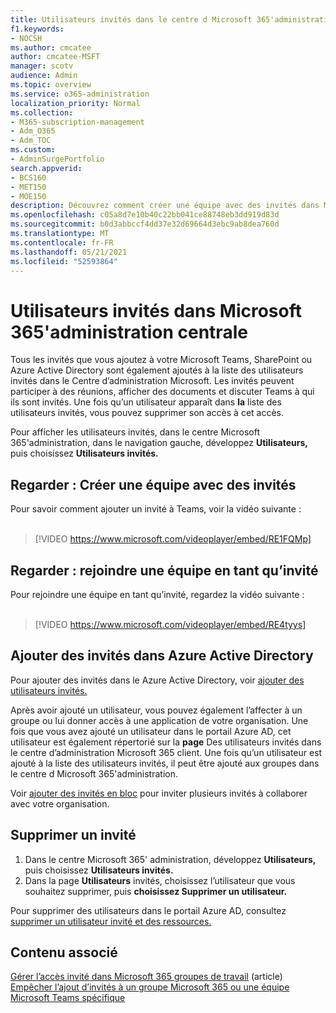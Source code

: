 ```yaml
---
title: Utilisateurs invités dans le centre d Microsoft 365'administration de l’utilisateur
f1.keywords:
- NOCSH
ms.author: cmcatee
author: cmcatee-MSFT
manager: scotv
audience: Admin
ms.topic: overview
ms.service: o365-administration
localization_priority: Normal
ms.collection:
- M365-subscription-management
- Adm_O365
- Adm_TOC
ms.custom:
- AdminSurgePortfolio
search.appverid:
- BCS160
- MET150
- MOE150
description: Découvrez comment créer une équipe avec des invités dans Microsoft 365 centre d’administration et comment rejoindre une équipe en tant qu’invité.
ms.openlocfilehash: c05a8d7e10b40c22bb041ce88748eb3dd919d83d
ms.sourcegitcommit: b0d3abbccf4dd37e32d69664d3ebc9ab8dea760d
ms.translationtype: MT
ms.contentlocale: fr-FR
ms.lasthandoff: 05/21/2021
ms.locfileid: "52593864"
---
```

# <a name="guest-users-in-microsoft-365-admin-center"></a>Utilisateurs invités dans Microsoft 365'administration centrale

Tous les invités que vous ajoutez à votre Microsoft Teams, SharePoint ou Azure Active Directory  sont également ajoutés à la liste des utilisateurs invités dans le Centre d’administration Microsoft. Les invités peuvent participer à des réunions, afficher des documents et discuter Teams à qui ils sont invités.
Une fois qu’un utilisateur apparaît dans **la** liste des utilisateurs invités, vous pouvez supprimer son accès à cet accès.

Pour afficher les utilisateurs invités, dans le centre Microsoft 365'administration, dans le navigation gauche, développez **Utilisateurs,** puis choisissez **Utilisateurs invités.**

## <a name="watch-create-a-team-with-guests"></a>Regarder : Créer une équipe avec des invités

Pour savoir comment ajouter un invité à Teams, voir la vidéo suivante : <br><br>

> [!VIDEO https://www.microsoft.com/videoplayer/embed/RE1FQMp]

## <a name="watch-join-a-team-as-a-guest"></a>Regarder : rejoindre une équipe en tant qu’invité

Pour rejoindre une équipe en tant qu’invité, regardez la vidéo suivante :<br><br>

> [!VIDEO https://www.microsoft.com/videoplayer/embed/RE4tyys]

## <a name="add-guests-in-azure-active-directory"></a>Ajouter des invités dans Azure Active Directory

Pour ajouter des invités dans le Azure Active Directory, voir [ajouter des utilisateurs invités.](/azure/active-directory/b2b/b2b-quickstart-add-guest-users-portal)

Après avoir ajouté un utilisateur, vous pouvez également l’affecter à un groupe ou lui donner accès à une application de votre organisation. Une fois que vous avez ajouté un utilisateur dans le portail Azure AD, cet utilisateur est également répertorié sur la **page** Des utilisateurs invités dans le centre d’administration Microsoft 365 client.
Une fois qu’un  utilisateur est ajouté à [](../create-groups/manage-guest-access-in-groups.md#add-guests-to-a-microsoft-365-group-from-the-admin-center) la liste des utilisateurs invités, il peut être ajouté aux groupes dans le centre d Microsoft 365'administration.

Voir [ajouter des invités en bloc](/azure/active-directory/b2b/tutorial-bulk-invite) pour inviter plusieurs invités à collaborer avec votre organisation.

## <a name="remove-a-guest"></a>Supprimer un invité

1. Dans le centre Microsoft 365' administration, développez **Utilisateurs,** puis choisissez **Utilisateurs invités.**
1. Dans la page **Utilisateurs** invités, choisissez l’utilisateur que vous souhaitez supprimer, puis **choisissez Supprimer un utilisateur.** 

Pour supprimer des utilisateurs dans le portail Azure AD, consultez [supprimer un utilisateur invité et des ressources.](/azure/active-directory/b2b/b2b-quickstart-add-guest-users-portal#clean-up-resources)

## <a name="related-content"></a>Contenu associé

[Gérer l’accès invité dans Microsoft 365 groupes de travail](../create-groups/manage-guest-access-in-groups.md) (article)\
[Empêcher l’ajout d’invités à un groupe Microsoft 365 ou une équipe Microsoft Teams spécifique](../../solutions/per-group-guest-access.md)